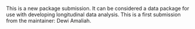 This is a new package submission. 
It can be considered a data package for use with developing longitudinal data analysis.
This is a first submission from the maintainer: Dewi Amaliah. 

